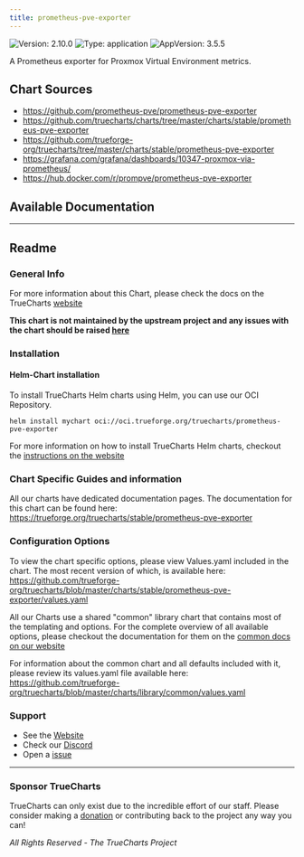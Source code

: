 ```yaml
---
title: prometheus-pve-exporter
---
```


![Version: 2.10.0](https://img.shields.io/badge/Version-2.10.0-informational?style=flat-square) ![Type: application](https://img.shields.io/badge/Type-application-informational?style=flat-square) ![AppVersion: 3.5.5](https://img.shields.io/badge/AppVersion-3.5.5-informational?style=flat-square)

A Prometheus exporter for Proxmox Virtual Environment metrics.

## Chart Sources

- https://github.com/prometheus-pve/prometheus-pve-exporter
- https://github.com/truecharts/charts/tree/master/charts/stable/prometheus-pve-exporter
- https://github.com/trueforge-org/truecharts/tree/master/charts/stable/prometheus-pve-exporter
- https://grafana.com/grafana/dashboards/10347-proxmox-via-prometheus/
- https://hub.docker.com/r/prompve/prometheus-pve-exporter

## Available Documentation



---

## Readme


### General Info

For more information about this Chart, please check the docs on the TrueCharts [website](https://trueforge.org/truecharts/stable/prometheus-pve-exporter)

**This chart is not maintained by the upstream project and any issues with the chart should be raised [here](https://github.com/trueforge-org/truecharts/issues/new/choose)**

### Installation

#### Helm-Chart installation

To install TrueCharts Helm charts using Helm, you can use our OCI Repository.

`helm install mychart oci://oci.trueforge.org/truecharts/prometheus-pve-exporter`

For more information on how to install TrueCharts Helm charts, checkout the [instructions on the website](https://trueforge.org/truecharts/guides/)

### Chart Specific Guides and information

All our charts have dedicated documentation pages.
The documentation for this chart can be found here:
https://trueforge.org/truecharts/stable/prometheus-pve-exporter

### Configuration Options

To view the chart specific options, please view Values.yaml included in the chart.
The most recent version of which, is available here: https://github.com/trueforge-org/truecharts/blob/master/charts/stable/prometheus-pve-exporter/values.yaml

All our Charts use a shared "common" library chart that contains most of the templating and options.
For the complete overview of all available options, please checkout the documentation for them on the [common docs on our website](https://trueforge.org/truecharts-common/)

For information about the common chart and all defaults included with it, please review its values.yaml file available here: https://github.com/trueforge-org/truecharts/blob/master/charts/library/common/values.yaml

### Support

- See the [Website](https://truecharts.org)
- Check our [Discord](https://discord.gg/tVsPTHWTtr)
- Open a [issue](https://github.com/trueforge-org/truecharts/issues/new/choose)

---

### Sponsor TrueCharts

TrueCharts can only exist due to the incredible effort of our staff.
Please consider making a [donation](https://trueforge.org/general/sponsor/) or contributing back to the project any way you can!

_All Rights Reserved - The TrueCharts Project_
